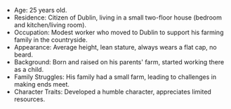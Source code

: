 - Age: 25 years old.
- Residence: Citizen of Dublin, living in a small two-floor house (bedroom and kitchen/living room).
- Occupation: Modest worker who moved to Dublin to support his farming family in the countryside.
- Appearance: Average height, lean stature, always wears a flat cap, no beard.
- Background: Born and raised on his parents' farm, started working there as a child.
- Family Struggles: His family had a small farm, leading to challenges in making ends meet.
- Character Traits: Developed a humble character, appreciates limited resources.
